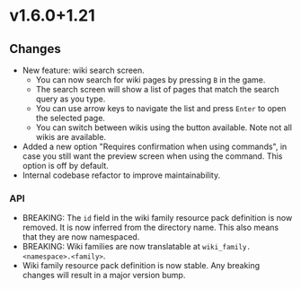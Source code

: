 # v1.6.0+1.21

## Changes

- New feature: wiki search screen.
  - You can now search for wiki pages by pressing `B` in the game.
  - The search screen will show a list of pages that match the search query as you type.
  - You can use arrow keys to navigate the list and press `Enter` to open the selected page.
  - You can switch between wikis using the button available. Note not all wikis are available.
- Added a new option "Requires confirmation when using commands", in case you still want the preview screen when using
  the command. This option is off by default.
- Internal codebase refactor to improve maintainability.

### API
- BREAKING: The `id` field in the wiki family resource pack definition is now removed. It is now inferred from the
  directory name. This also means that they are now namespaced.
- BREAKING: Wiki families are now translatable at `wiki_family.<namespace>.<family>`.
- Wiki family resource pack definition is now stable. Any breaking changes will result in a major version bump.
